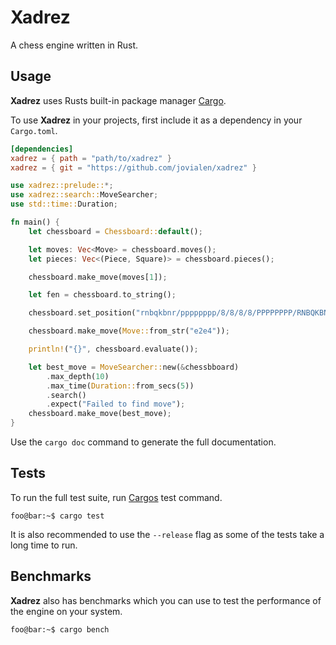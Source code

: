 # Xadrez

A chess engine written in Rust.

## Usage

**Xadrez** uses Rusts built-in package manager [Cargo](https://doc.rust-lang.org/cargo/).

To use **Xadrez** in your projects, first include it as a dependency in your `Cargo.toml`.

```toml
[dependencies]
xadrez = { path = "path/to/xadrez" }
xadrez = { git = "https://github.com/jovialen/xadrez" }
```

```rust
use xadrez::prelude::*;
use xadrez::search::MoveSearcher;
use std::time::Duration;

fn main() {
	let chessboard = Chessboard::default();

	let moves: Vec<Move> = chessboard.moves();
	let pieces: Vec<(Piece, Square)> = chessboard.pieces();

	chessboard.make_move(moves[1]);

	let fen = chessboard.to_string();

	chessboard.set_position("rnbqkbnr/pppppppp/8/8/8/8/PPPPPPPP/RNBQKBNR w KQkq - 0 1");

	chessboard.make_move(Move::from_str("e2e4"));

	println!("{}", chessboard.evaluate());

	let best_move = MoveSearcher::new(&chessbboard)
		.max_depth(10)
		.max_time(Duration::from_secs(5))
		.search()
		.expect("Failed to find move");
	chessboard.make_move(best_move);
}
```

Use the `cargo doc` command to generate the full documentation.

## Tests

To run the full test suite, run [Cargos](https://doc.rust-lang.org/cargo/) test command.

```console
foo@bar:~$ cargo test
```

It is also recommended to use the `--release` flag as some of the tests take a long time to run.

## Benchmarks

**Xadrez** also has benchmarks which you can use to test the performance of the engine on your system.

```console
foo@bar:~$ cargo bench
```
